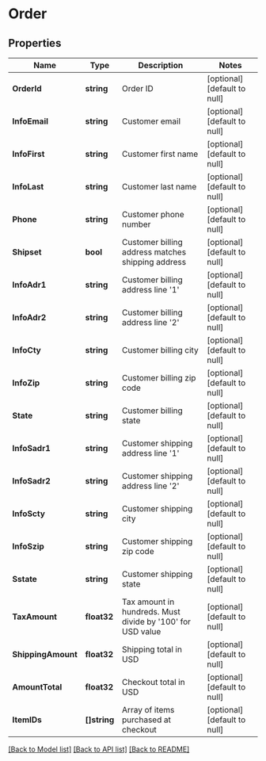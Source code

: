 # Order

## Properties
Name | Type | Description | Notes
------------ | ------------- | ------------- | -------------
**OrderId** | **string** | Order ID | [optional] [default to null]
**InfoEmail** | **string** | Customer email | [optional] [default to null]
**InfoFirst** | **string** | Customer first name | [optional] [default to null]
**InfoLast** | **string** | Customer last name | [optional] [default to null]
**Phone** | **string** | Customer phone number | [optional] [default to null]
**Shipset** | **bool** | Customer billing address matches shipping address | [optional] [default to null]
**InfoAdr1** | **string** | Customer billing address line &#39;1&#39; | [optional] [default to null]
**InfoAdr2** | **string** | Customer billing address line &#39;2&#39; | [optional] [default to null]
**InfoCty** | **string** | Customer billing city | [optional] [default to null]
**InfoZip** | **string** | Customer billing zip code | [optional] [default to null]
**State** | **string** | Customer billing state | [optional] [default to null]
**InfoSadr1** | **string** | Customer shipping address line &#39;1&#39; | [optional] [default to null]
**InfoSadr2** | **string** | Customer shipping address line &#39;2&#39; | [optional] [default to null]
**InfoScty** | **string** | Customer shipping city | [optional] [default to null]
**InfoSzip** | **string** | Customer shipping zip code | [optional] [default to null]
**Sstate** | **string** | Customer shipping state | [optional] [default to null]
**TaxAmount** | **float32** | Tax amount in hundreds. Must divide by &#39;100&#39; for USD value | [optional] [default to null]
**ShippingAmount** | **float32** | Shipping total in USD | [optional] [default to null]
**AmountTotal** | **float32** | Checkout total in USD | [optional] [default to null]
**ItemIDs** | **[]string** | Array of items purchased at checkout | [optional] [default to null]

[[Back to Model list]](../README.md#documentation-for-models) [[Back to API list]](../README.md#documentation-for-api-endpoints) [[Back to README]](../README.md)


